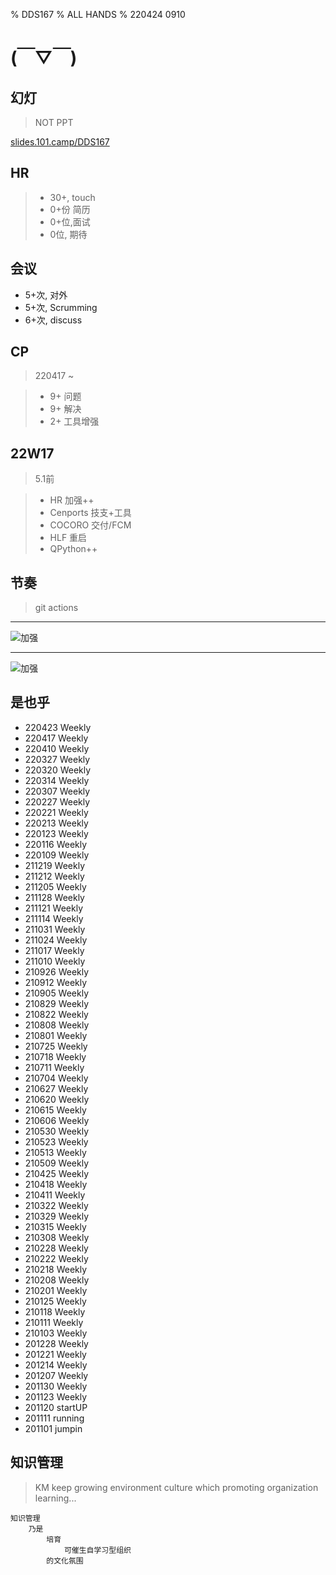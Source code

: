 % DDS167
% ALL HANDS
% 220424 0910

# (￣▽￣)


## 幻灯
> NOT PPT

[slides.101.camp/DDS167](http://slides.101.camp/DDS167.html)

## HR
> - 30+, touch
> - 0+份 简历
> - 0+位,面试
> - 0位, 期待

## 会议
- 5+次, 对外
- 5+次, Scrumming
- 6+次, discuss

## CP
> 220417 ~

>+ 9+ 问题
>+ 9+ 解决
>+ 2+ 工具增强

## 22W17
> 5.1前

>- HR 加强++
>- Cenports 技支+工具
>- COCORO 交付/FCM
>- HLF 重启
>- QPython++

## 节奏
> git actions 


------

![加强](https://ipic.zoomquiet.top/2022-04-23-zshot%202022-04-23%2022.49.04.jpg)



------

![加强](https://ipic.zoomquiet.top/2022-04-23-zshot%202022-04-23%2022.44.27.jpg)

## 是也乎

- 220423 Weekly
- 220417 Weekly
- 220410 Weekly
- 220327 Weekly
- 220320 Weekly
- 220314 Weekly
- 220307 Weekly
- 220227 Weekly
- 220221 Weekly
- 220213 Weekly
- 220123 Weekly
- 220116 Weekly
- 220109 Weekly
- 211219 Weekly
- 211212 Weekly
- 211205 Weekly
- 211128 Weekly
- 211121 Weekly
- 211114 Weekly
- 211031 Weekly
- 211024 Weekly
- 211017 Weekly
- 211010 Weekly
- 210926 Weekly
- 210912 Weekly
- 210905 Weekly
- 210829 Weekly
- 210822 Weekly
- 210808 Weekly
- 210801 Weekly
- 210725 Weekly
- 210718 Weekly
- 210711 Weekly
- 210704 Weekly
- 210627 Weekly
- 210620 Weekly
- 210615 Weekly
- 210606 Weekly
- 210530 Weekly
- 210523 Weekly
- 210513 Weekly
- 210509 Weekly
- 210425 Weekly
- 210418 Weekly
- 210411 Weekly
- 210322 Weekly
- 210329 Weekly
- 210315 Weekly
- 210308 Weekly
- 210228 Weekly
- 210222 Weekly
- 210218 Weekly
- 210208 Weekly
- 210201 Weekly
- 210125 Weekly
- 210118 Weekly
- 210111 Weekly
- 210103 Weekly
- 201228 Weekly
- 201221 Weekly
- 201214 Weekly
- 201207 Weekly
- 201130 Weekly
- 201123 Weekly
- 201120 startUP
- 201111 running
- 201101 jumpin

## 知识管理
> KM keep growing environment culture which promoting organization learning...


```
知识管理
    乃是
        培育
            可催生自学习型组织
        的文化氛围
```


